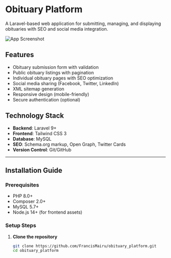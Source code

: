 # Obituary Platform

A Laravel-based web application for submitting, managing, and displaying obituaries with SEO and social media integration.

![App Screenshot](/public/images/screenshot.png) <!-- Add your screenshot later -->

## Features
- Obituary submission form with validation
- Public obituary listings with pagination
- Individual obituary pages with SEO optimization
- Social media sharing (Facebook, Twitter, LinkedIn)
- XML sitemap generation
- Responsive design (mobile-friendly)
- Secure authentication (optional)

## Technology Stack
- **Backend**: Laravel 9+
- **Frontend**: Tailwind CSS 3
- **Database**: MySQL
- **SEO**: Schema.org markup, Open Graph, Twitter Cards
- **Version Control**: Git/GitHub

---

## Installation Guide

### Prerequisites
- PHP 8.0+
- Composer 2.0+
- MySQL 5.7+
- Node.js 14+ (for frontend assets)

### Setup Steps

1. **Clone the repository**
   ```bash
   git clone https://github.com/FrancisMairu/obituary_platform.git
   cd obituary_platform
